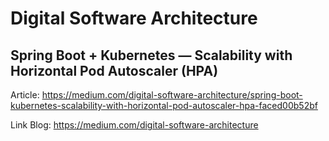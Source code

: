 # Digital Software Architecture
## Spring Boot + Kubernetes — Scalability with Horizontal Pod Autoscaler (HPA)

Article: https://medium.com/digital-software-architecture/spring-boot-kubernetes-scalability-with-horizontal-pod-autoscaler-hpa-faced00b52bf

Link Blog: https://medium.com/digital-software-architecture
